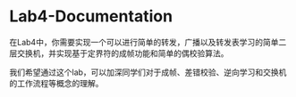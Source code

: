 # Lab4-Documentation

在Lab4中，你需要实现一个可以进行简单的转发，广播以及转发表学习的简单二层交换机，并实现基于定界符的成帧功能和简单的偶校验算法。

我们希望通过这个lab，可以加深同学们对于成帧、差错校验、逆向学习和交换机的工作流程等概念的理解。